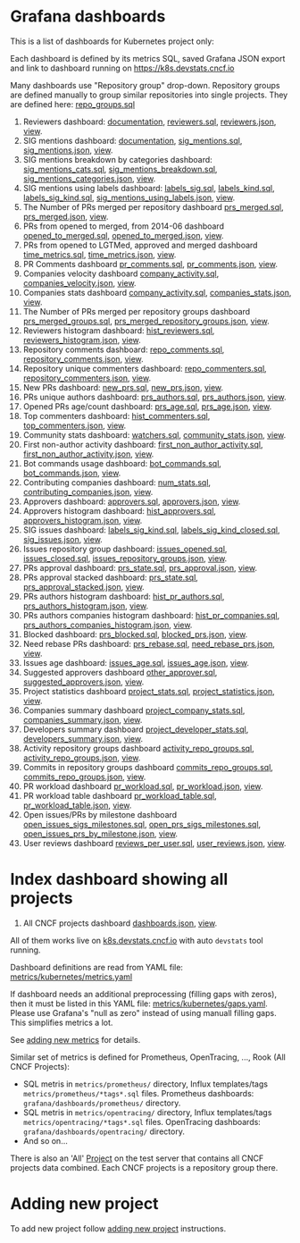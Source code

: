 # Grafana dashboards

This is a list of dashboards for Kubernetes project only:

Each dashboard is defined by its metrics SQL, saved Grafana JSON export and link to dashboard running on <https://k8s.devstats.cncf.io>  

Many dashboards use "Repository group" drop-down. Repository groups are defined manually to group similar repositories into single projects.
They are defined here: [repo_groups.sql](https://github.com/cncf/devstats/blob/master/scripts/kubernetes/repo_groups.sql)

1) Reviewers dashboard: [documentation](https://github.com/cncf/devstats/blob/master/docs/dashboards/kubernetes/reviewers.md), [reviewers.sql](https://github.com/cncf/devstats/blob/master/metrics/kubernetes/reviewers.sql), [reviewers.json](https://github.com/cncf/devstats/blob/master/grafana/dashboards/kubernetes/reviewers.json), [view](https://k8s.devstats.cncf.io/dashboard/db/reviewers?orgId=1).
2) SIG mentions dashboard: [documentation](https://github.com/cncf/devstats/blob/master/docs/dashboards/kubernetes/sig_mentions.md), [sig_mentions.sql](https://github.com/cncf/devstats/blob/master/metrics/kubernetes/sig_mentions.sql), [sig_mentions.json](https://github.com/cncf/devstats/blob/master/grafana/dashboards/kubernetes/sig_mentions.json), [view](https://k8s.devstats.cncf.io/dashboard/db/sig-mentions?orgId=1).
3) SIG mentions breakdown by categories dashboard: [sig_mentions_cats.sql](https://github.com/cncf/devstats/blob/master/metrics/kubernetes/sig_mentions_cats.sql), [sig_mentions_breakdown.sql](https://github.com/cncf/devstats/blob/master/metrics/kubernetes/sig_mentions_breakdown.sql), [sig_mentions_categories.json](https://github.com/cncf/devstats/blob/master/grafana/dashboards/kubernetes/sig_mentions_categories.json), [view](https://k8s.devstats.cncf.io/dashboard/db/sig-mentions-categories?orgId=1).
4) SIG mentions using labels dashboard: [labels_sig.sql](https://github.com/cncf/devstats/blob/master/metrics/kubernetes/labels_sig.sql), [labels_kind.sql](https://github.com/cncf/devstats/blob/master/metrics/kubernetes/labels_kind.sql), [labels_sig_kind.sql](https://github.com/cncf/devstats/blob/master/metrics/kubernetes/labels_sig_kind.sql), [sig_mentions_using_labels.json](https://github.com/cncf/devstats/blob/master/grafana/dashboards/kubernetes/sig_mentions_using_labels.json), [view](https://k8s.devstats.cncf.io/dashboard/db/sig-mentions-using-labels?orgId=1).
5) The Number of PRs merged per repository dashboard [prs_merged.sql](https://github.com/cncf/devstats/blob/master/metrics/kubernetes/prs_merged.sql), [prs_merged.json](https://github.com/cncf/devstats/blob/master/grafana/dashboards/kubernetes/prs_merged.json), [view](https://k8s.devstats.cncf.io/dashboard/db/prs-merged?orgId=1).
6) PRs from opened to merged, from 2014-06 dashboard [opened_to_merged.sql](https://github.com/cncf/devstats/blob/master/metrics/kubernetes/opened_to_merged.sql), [opened_to_merged.json](https://github.com/cncf/devstats/blob/master/grafana/dashboards/kubernetes/opened_to_merged.json), [view](https://k8s.devstats.cncf.io/dashboard/db/opened-to-merged?orgId=1).
7) PRs from opened to LGTMed, approved and merged dashboard [time_metrics.sql](https://github.com/cncf/devstats/blob/master/metrics/kubernetes/time_metrics.sql), [time_metrics.json](https://github.com/cncf/devstats/blob/master/grafana/dashboards/kubernetes/time_metrics.json), [view](https://k8s.devstats.cncf.io/dashboard/db/time-metrics?orgId=1).
8) PR Comments dashboard [pr_comments.sql](https://github.com/cncf/devstats/blob/master/metrics/kubernetes/pr_comments.sql), [pr_comments.json](https://github.com/cncf/devstats/blob/master/grafana/dashboards/kubernetes/pr_comments.json), [view](https://k8s.devstats.cncf.io/dashboard/db/pr-comments?orgId=1).
9) Companies velocity dashboard [company_activity.sql](https://github.com/cncf/devstats/blob/master/metrics/kubernetes/company_activity.sql), [companies_velocity.json](https://github.com/cncf/devstats/blob/master/grafana/dashboards/kubernetes/companies_velocity.json), [view](https://k8s.devstats.cncf.io/dashboard/db/companies-velocity?orgId=1).
10) Companies stats dashboard [company_activity.sql](https://github.com/cncf/devstats/blob/master/metrics/kubernetes/company_activity.sql), [companies_stats.json](https://github.com/cncf/devstats/blob/master/grafana/dashboards/kubernetes/companies_stats.json), [view](https://k8s.devstats.cncf.io/dashboard/db/companies-stats?orgId=1).
11) The Number of PRs merged per repository groups dashboard [prs_merged_groups.sql](https://github.com/cncf/devstats/blob/master/metrics/kubernetes/prs_merged_groups.sql), [prs_merged_repository_groups.json](https://github.com/cncf/devstats/blob/master/grafana/dashboards/kubernetes/prs_merged_repository_groups.json), [view](https://k8s.devstats.cncf.io/dashboard/db/prs-merged-repository-groups?orgId=1).
12) Reviewers histogram dashboard: [hist_reviewers.sql](https://github.com/cncf/devstats/blob/master/metrics/kubernetes/hist_reviewers.sql), [reviewers_histogram.json](https://github.com/cncf/devstats/blob/master/grafana/dashboards/kubernetes/reviewers_histogram.json), [view](https://k8s.devstats.cncf.io/dashboard/db/reviewers-histogram?orgId=1).
13) Repository comments dashboard: [repo_comments.sql](https://github.com/cncf/devstats/blob/master/metrics/kubernetes/repo_comments.sql), [repository_comments.json](https://github.com/cncf/devstats/blob/master/grafana/dashboards/kubernetes/repository_comments.json), [view](https://k8s.devstats.cncf.io/dashboard/db/repository-comments?orgId=1).
14) Repository unique commenters dashboard: [repo_commenters.sql](https://github.com/cncf/devstats/blob/master/metrics/kubernetes/repo_commenters.sql), [repository_commenters.json](https://github.com/cncf/devstats/blob/master/grafana/dashboards/kubernetes/repository_commenters.json), [view](https://k8s.devstats.cncf.io/dashboard/db/repository-commenters?orgId=1).
15) New PRs dashboard: [new_prs.sql](https://github.com/cncf/devstats/blob/master/metrics/kubernetes/new_prs.sql), [new_prs.json](https://github.com/cncf/devstats/blob/master/grafana/dashboards/kubernetes/new_prs.json), [view](https://k8s.devstats.cncf.io/dashboard/db/new-prs?orgId=1).
16) PRs unique authors dashboard: [prs_authors.sql](https://github.com/cncf/devstats/blob/master/metrics/kubernetes/prs_authors.sql), [prs_authors.json](https://github.com/cncf/devstats/blob/master/grafana/dashboards/kubernetes/prs_authors.json), [view](https://k8s.devstats.cncf.io/dashboard/db/prs-authors?orgId=1).
17) Opened PRs age/count dashboard: [prs_age.sql](https://github.com/cncf/devstats/blob/master/metrics/kubernetes/prs_age.sql), [prs_age.json](https://github.com/cncf/devstats/blob/master/grafana/dashboards/kubernetes/prs_age.json), [view](https://k8s.devstats.cncf.io/dashboard/db/prs-age?orgId=1).
18) Top commenters dashboard: [hist_commenters.sql](https://github.com/cncf/devstats/blob/master/metrics/kubernetes/hist_commenters.sql), [top_commenters.json](https://github.com/cncf/devstats/blob/master/grafana/dashboards/kubernetes/top_commenters.json), [view](https://k8s.devstats.cncf.io/dashboard/db/top-commenters?orgId=1).
19) Community stats dashboard: [watchers.sql](https://github.com/cncf/devstats/blob/master/metrics/kubernetes/watchers.sql), [community_stats.json](https://github.com/cncf/devstats/blob/master/grafana/dashboards/kubernetes/community_stats.json), [view](https://k8s.devstats.cncf.io/dashboard/db/community-stats?orgId=1).
20) First non-author activity dashboard: [first_non_author_activity.sql](https://github.com/cncf/devstats/blob/master/metrics/kubernetes/first_non_author_activity.sql), [first_non_author_activity.json](https://github.com/cncf/devstats/blob/master/grafana/dashboards/kubernetes/first_non_author_activity.json), [view](https://k8s.devstats.cncf.io/dashboard/db/first-non-author-activity?orgId=1).
21) Bot commands usage dashboard: [bot_commands.sql](https://github.com/cncf/devstats/blob/master/metrics/kubernetes/bot_commands.sql), [bot_commands.json](https://github.com/cncf/devstats/blob/master/grafana/dashboards/kubernetes/bot_commands.json), [view](https://k8s.devstats.cncf.io/dashboard/db/bot-commands?orgId=1).
22) Contributing companies dashboard: [num_stats.sql](https://github.com/cncf/devstats/blob/master/metrics/kubernetes/num_stats.sql), [contributing_companies.json](https://github.com/cncf/devstats/blob/master/grafana/dashboards/kubernetes/contributing_companies.json), [view](https://k8s.devstats.cncf.io/dashboard/db/contributing-companies?orgId=1).
23) Approvers dashboard: [approvers.sql](https://github.com/cncf/devstats/blob/master/metrics/kubernetes/approvers.sql), [approvers.json](https://github.com/cncf/devstats/blob/master/grafana/dashboards/kubernetes/approvers.json), [view](https://k8s.devstats.cncf.io/dashboard/db/approvers?orgId=1).
24) Approvers histogram dashboard: [hist_approvers.sql](https://github.com/cncf/devstats/blob/master/metrics/kubernetes/hist_approvers.sql), [approvers_histogram.json](https://github.com/cncf/devstats/blob/master/grafana/dashboards/kubernetes/approvers_histogram.json), [view](https://k8s.devstats.cncf.io/dashboard/db/approvers-histogram?orgId=1).
25) SIG issues dashboard: [labels_sig_kind.sql](https://github.com/cncf/devstats/blob/master/metrics/kubernetes/labels_sig_kind.sql), [labels_sig_kind_closed.sql](https://github.com/cncf/devstats/blob/master/metrics/kubernetes/labels_sig_kind_closed.sql), [sig_issues.json](https://github.com/cncf/devstats/blob/master/grafana/dashboards/kubernetes/sig_issues.json), [view](https://k8s.devstats.cncf.io/dashboard/db/sig-issues?orgId=1).
26) Issues repository group dashboard: [issues_opened.sql](https://github.com/cncf/devstats/blob/master/metrics/kubernetes/issues_opened.sql), [issues_closed.sql](https://github.com/cncf/devstats/blob/master/metrics/kubernetes/issues_closed.sql), [issues_repository_groups.json](https://github.com/cncf/devstats/blob/master/grafana/dashboards/kubernetes/issues_repository_groups.json), [view](https://k8s.devstats.cncf.io/dashboard/db/issues-repository-group?orgId=1).
27) PRs approval dashboard: [prs_state.sql](https://github.com/cncf/devstats/blob/master/metrics/kubernetes/prs_state.sql), [prs_approval.json](https://github.com/cncf/devstats/blob/master/grafana/dashboards/kubernetes/prs_approval.json), [view](https://k8s.devstats.cncf.io/dashboard/db/prs-approval?orgId=1).
28) PRs approval stacked dashboard: [prs_state.sql](https://github.com/cncf/devstats/blob/master/metrics/kubernetes/prs_state.sql), [prs_approval_stacked.json](https://github.com/cncf/devstats/blob/master/grafana/dashboards/kubernetes/prs_approval_stacked.json), [view](https://k8s.devstats.cncf.io/dashboard/db/prs-approval-stacked?orgId=1).
29) PRs authors histogram dashboard: [hist_pr_authors.sql](https://github.com/cncf/devstats/blob/master/metrics/kubernetes/hist_pr_authors.sql), [prs_authors_histogram.json](https://github.com/cncf/devstats/blob/master/grafana/dashboards/kubernetes/prs_authors_histogram.json), [view](https://k8s.devstats.cncf.io/dashboard/db/prs-authors-histogram?orgId=1).
30) PRs authors companies histogram dashboard: [hist_pr_companies.sql](https://github.com/cncf/devstats/blob/master/metrics/kubernetes/hist_pr_companies.sql), [prs_authors_companies_histogram.json](https://github.com/cncf/devstats/blob/master/grafana/dashboards/kubernetes/prs_authors_companies_histogram.json), [view](https://k8s.devstats.cncf.io/dashboard/db/prs-authors-companies-histogram?orgId=1).
31) Blocked dashboard: [prs_blocked.sql](https://github.com/cncf/devstats/blob/master/metrics/kubernetes/prs_blocked.sql), [blocked_prs.json](https://github.com/cncf/devstats/blob/master/grafana/dashboards/kubernetes/blocked_prs.json), [view](https://k8s.devstats.cncf.io/dashboard/db/blocked-prs?orgId=1).
32) Need rebase PRs dashboard: [prs_rebase.sql](https://github.com/cncf/devstats/blob/master/metrics/kubernetes/prs_rebase.sql), [need_rebase_prs.json](https://github.com/cncf/devstats/blob/master/grafana/dashboards/kubernetes/need_rebase_prs.json), [view](https://k8s.devstats.cncf.io/dashboard/db/need-rebase-prs?orgId=1).
33) Issues age dashboard: [issues_age.sql](https://github.com/cncf/devstats/blob/master/metrics/kubernetes/issues_age.sql), [issues_age.json](https://github.com/cncf/devstats/blob/master/grafana/dashboards/kubernetes/issues_age.json), [view](https://k8s.devstats.cncf.io/dashboard/db/issues-age?orgId=1).
34) Suggested approvers dashboard [other_approver.sql](https://github.com/cncf/devstats/blob/master/metrics/kubernetes/other_approver.sql), [suggested_approvers.json](https://github.com/cncf/devstats/blob/master/grafana/dashboards/kubernetes/suggested_approvers.json), [view](https://k8s.devstats.cncf.io/dashboard/db/suggested-approvers?orgId=1).
35) Project statistics dashboard [project_stats.sql](https://github.com/cncf/devstats/blob/master/metrics/kubernetes/project_stats.sql), [project_statistics.json](https://github.com/cncf/devstats/blob/master/grafana/dashboards/kubernetes/project_statistics.json), [view](https://k8s.devstats.cncf.io/dashboard/db/project-statistics?orgId=1).
36) Companies summary dashboard [project_company_stats.sql](https://github.com/cncf/devstats/blob/master/metrics/kubernetes/project_company_stats.sql), [companies_summary.json](https://github.com/cncf/devstats/blob/master/grafana/dashboards/kubernetes/companies_summary.json), [view](https://k8s.devstats.cncf.io/dashboard/db/companies-summary?orgId=1).
37) Developers summary dashboard [project_developer_stats.sql](https://github.com/cncf/devstats/blob/master/metrics/kubernetes/project_developer_stats.sql), [developers_summary.json](https://github.com/cncf/devstats/blob/master/grafana/dashboards/kubernetes/developers_summary.json), [view](https://k8s.devstats.cncf.io/dashboard/db/developers-summary?orgId=1).
38) Activity repository groups dashboard [activity_repo_groups.sql](https://github.com/cncf/devstats/blob/master/metrics/kubernetes/activity_repo_groups.sql), [activity_repo_groups.json](https://github.com/cncf/devstats/blob/master/grafana/dashboards/kubernetes/activity_repo_groups.json), [view](https://k8s.devstats.cncf.io/d/000000079/activity-repository-groups?orgId=1).
39) Commits in repository groups dashboard [commits_repo_groups.sql](https://github.com/cncf/devstats/blob/master/metrics/kubernetes/commits_repo_groups.sql), [commits_repo_groups.json](https://github.com/cncf/devstats/blob/master/grafana/dashboards/kubernetes/activity_repo_groups.json), [view](https://k8s.devstats.cncf.io/d/UeP_tSqkz/commits-repository-groups?orgId=1).
40) PR workload dashboard [pr_workload.sql](https://github.com/cncf/devstats/blob/master/metrics/kubernetes/pr_workload.sql), [pr_workload.json](https://github.com/cncf/devstats/blob/master/grafana/dashboards/kubernetes/pr_workload.json), [view](https://k8s.devstats.cncf.io/d/hnphTo3kk/pr-workload?orgId=1).
41) PR workload table dashboard [pr_workload_table.sql](https://github.com/cncf/devstats/blob/master/metrics/kubernetes/pr_workload_table.sql), [pr_workload_table.json](https://github.com/cncf/devstats/blob/master/grafana/dashboards/kubernetes/pr_workload_table.json), [view](https://k8s.devstats.cncf.io/d/QQN85o3zk/pr-workload-table?orgId=1).
42) Open issues/PRs by milestone dashboard [open_issues_sigs_milestones.sql](https://github.com/cncf/devstats/blob/master/metrics/kubernetes/open_issues_sigs_milestones.sql), [open_prs_sigs_milestones.sql](https://github.com/cncf/devstats/blob/master/metrics/kubernetes/open_prs_sigs_milestones.sql), [open_issues_prs_by_milestone.json](https://github.com/cncf/devstats/blob/master/grafana/dashboards/kubernetes/open_issues_prs_by_milestone.json), [view](https://k8s.devstats.cncf.io/d/22/open-issues-prs-by-milestone?orgId=1).
43) User reviews dashboard [reviews_per_user.sql](https://github.com/cncf/devstats/blob/master/metrics/kubernetes/reviews_per_user.sql), [user_reviews.json](https://github.com/cncf/devstats/blob/master/grafana/dashboards/kubernetes/user_reviews.json), [view](https://k8s.devstats.cncf.io/d/46/user-reviews?orgId=1).

# Index dashboard showing all projects
1) All CNCF projects dashboard [dashboards.json](https://github.com/cncf/devstats/blob/master/grafana/dashboards/kubernetes/dashboards.json), [view](https://k8s.devstats.cncf.io/dashboard/db/dashboards?refresh=15m&orgId=1).

All of them works live on [k8s.devstats.cncf.io](https://k8s.devstats.cncf.io) with auto `devstats` tool running.

Dashboard definitions are read from YAML file:  [metrics/kubernetes/metrics.yaml](https://github.com/cncf/devstats/blob/master/metrics/kubernetes/metrics.yaml)

If dashboard needs an additional preprocessing (filling gaps with zeros), then it must be listed in this YAML file:  [metrics/kubernetes/gaps.yaml](https://github.com/cncf/devstats/blob/master/metrics/kubernetes/gaps.yaml).
Please use Grafana's "null as zero" instead of using manuall filling gaps. This simplifies metrics a lot.

See [adding new metrics](https://github.com/cncf/devstats/blob/master/METRICS.md) for details.

Similar set of metrics is defined for Prometheus, OpenTracing, ..., Rook (All CNCF Projects):

- SQL metris in `metrics/prometheus/` directory, Influx templates/tags `metrics/prometheus/*tags*.sql` files. Prometheus dashboards: `grafana/dashboards/prometheus/` directory.
- SQL metris in `metrics/opentracing/` directory, Influx templates/tags `metrics/opentracing/*tags*.sql` files. OpenTracing dashboards: `grafana/dashboards/opentracing/` directory.
- And so on...

There is also an 'All' [Project](https://all.cncftest.io) on the test server that contains all CNCF projects data combined. Each CNCF projects is a repository group there.

# Adding new project

To add new project follow [adding new project](https://github.com/cncf/devstats/blob/master/ADDING_NEW_PROJECT.md) instructions.
